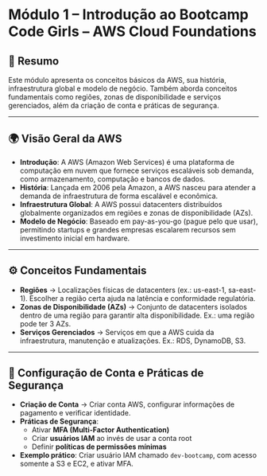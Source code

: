 # Módulo 1 – Introdução ao Bootcamp Code Girls – AWS Cloud Foundations

## 📌 Resumo
Este módulo apresenta os conceitos básicos da AWS, sua história, infraestrutura global e modelo de negócio. Também aborda conceitos fundamentais como regiões, zonas de disponibilidade e serviços gerenciados, além da criação de conta e práticas de segurança.

---

## 🌍 Visão Geral da AWS

- **Introdução**: A AWS (Amazon Web Services) é uma plataforma de computação em nuvem que fornece serviços escaláveis sob demanda, como armazenamento, computação e bancos de dados.  
- **História**: Lançada em 2006 pela Amazon, a AWS nasceu para atender a demanda de infraestrutura de forma escalável e econômica.  
- **Infraestrutura Global**: A AWS possui datacenters distribuídos globalmente organizados em regiões e zonas de disponibilidade (AZs).  
- **Modelo de Negócio**: Baseado em pay-as-you-go (pague pelo que usar), permitindo startups e grandes empresas escalarem recursos sem investimento inicial em hardware.

---

## ⚙️ Conceitos Fundamentais

- **Regiões** → Localizações físicas de datacenters (ex.: us-east-1, sa-east-1). Escolher a região certa ajuda na latência e conformidade regulatória.  
- **Zonas de Disponibilidade (AZs)** → Conjunto de datacenters isolados dentro de uma região para garantir alta disponibilidade. Ex.: uma região pode ter 3 AZs.  
- **Serviços Gerenciados** → Serviços em que a AWS cuida da infraestrutura, manutenção e atualizações. Ex.: RDS, DynamoDB, S3.

---

## 🔐 Configuração de Conta e Práticas de Segurança

- **Criação de Conta** → Criar conta AWS, configurar informações de pagamento e verificar identidade.  
- **Práticas de Segurança**:  
  - Ativar **MFA (Multi-Factor Authentication)**  
  - Criar **usuários IAM** ao invés de usar a conta root  
  - Definir **políticas de permissões mínimas**  
- **Exemplo prático**: Criar usuário IAM chamado `dev-bootcamp`, com acesso somente a S3 e EC2, e ativar MFA.
